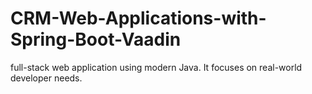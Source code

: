 # CRM-Web-Applications-with-Spring-Boot-Vaadin
 full-stack web application using modern Java. It focuses on real-world developer needs.
